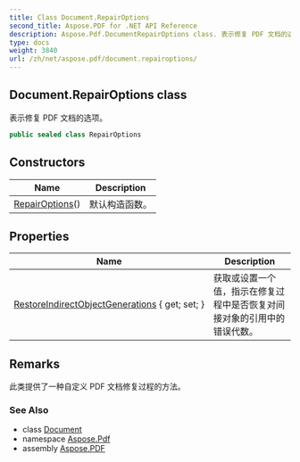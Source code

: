 ```yaml
---
title: Class Document.RepairOptions
second_title: Aspose.PDF for .NET API Reference
description: Aspose.Pdf.DocumentRepairOptions class. 表示修复 PDF 文档的选项
type: docs
weight: 3840
url: /zh/net/aspose.pdf/document.repairoptions/
---
```

## Document.RepairOptions class

表示修复 PDF 文档的选项。

```csharp
public sealed class RepairOptions
```

## Constructors

| Name | Description |
| --- | --- |
| [RepairOptions](../../aspose.pdf/document.repairoptions/.ctor)() | 默认构造函数。 |

## Properties

| Name | Description |
| --- | --- |
| [RestoreIndirectObjectGenerations](../../aspose.pdf/document.repairoptions/restoreindirectobjectgenerations) { get; set; } | 获取或设置一个值，指示在修复过程中是否恢复对间接对象的引用中的错误代数。 |

## Remarks

此类提供了一种自定义 PDF 文档修复过程的方法。

### See Also

* class [Document](../document/)
* namespace [Aspose.Pdf](../../aspose.pdf/)
* assembly [Aspose.PDF](../../)